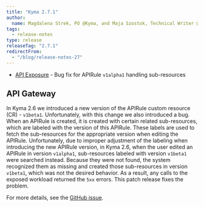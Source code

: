 ```yaml
---
title: "Kyma 2.7.1"
author:
  name: Magdalena Strek, PO @Kyma, and Maja Szostok, Technical Writer @Kyma"
tags:
  - release-notes 
type: release 
releaseTag: "2.7.1"
redirectFrom:
  - "/blog/release-notes-27"
---
```



- [API Exposure](#api-exposure) -  Bug fix for APIRule `v1alpha1` handling sub-resources

<!-- overview -->

## API Gateway 
 
In Kyma 2.6 we introduced a new version of the APIRule custom resource (CR) - `v1beta1`. Unfortunately, with this change we also introduced a bug. When an APIRule is created, it is created with certain related sub-resources, which are labeled with the version of this APIRule. These labels are used to fetch the sub-resources for the appropriate version when editing the APIRule. Unfortunately, due to improper adjustment of the labeling when introducing the new APIRule version, in Kyma 2.6, when the user edited an APIRule in version `v1alpha1`, sub-resources labeled with version `v1beta1` were searched instead. Because they were not found, the system recognized them as missing and created those sub-resources in version `v1beta1`, which was not the desired behavior. As a result, any calls to the exposed workload returned the `5xx` errors. This patch release fixes the problem.   
 
 
For more details, see the [GitHub issue](https://github.com/kyma-project/api-gateway/issues/32).

